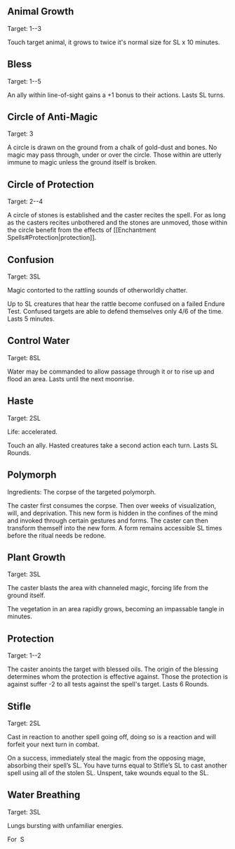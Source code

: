 ## Animal Growth
Target: 1--3

Touch target animal, it grows to twice it's normal size for SL x 10 minutes.
## Bless
Target: 1--5

An ally within line-of-sight gains a +1 bonus to their actions. Lasts SL turns. 
## Circle of Anti-Magic
Target: 3

A circle is drawn on the ground from a chalk of gold-dust and bones. No magic may pass through, under or over the circle. Those within are utterly immune to magic unless the ground itself is broken.
## Circle of Protection
Target: 2--4

A circle of stones is established and the caster recites the spell. For as long as the casters recites unbothered and the stones are unmoved, those within the circle benefit from the effects of [[Enchantment Spells#Protection|protection]]. 
## Confusion
Target: 3SL

Magic contorted to the rattling sounds of otherworldly chatter.

Up to SL creatures that hear the rattle become confused on a failed Endure Test. Confused targets are able to defend themselves only 4/6 of the time. Lasts 5 minutes.
## Control Water

Target: 8SL

Water may be commanded to allow passage through it or to rise up and flood an area. Lasts until the next moonrise.
## Haste
Target: 2SL

Life: accelerated.

Touch an ally. Hasted creatures take a second action each turn. Lasts SL Rounds.

## Polymorph

Ingredients: The corpse of the targeted polymorph.

The caster first consumes the corpse. Then over weeks of visualization, will, and deprivation. This new form is hidden in the confines of the mind and invoked through certain gestures and forms. The caster can then transform themself into the new form. A form remains accessible SL times before the ritual needs be redone.
## Plant Growth
Target: 3SL

The caster blasts the area with channeled magic, forcing life from the ground itself.

The vegetation in an area rapidly grows, becoming an impassable tangle in minutes. 
## Protection
Target: 1--2

The caster anoints the target with blessed oils. The origin of the blessing determines whom the protection is effective against. Those the protection is against suffer -2 to all tests against the spell's target. Lasts 6 Rounds.
## Stifle

Target: 2SL

Cast in reaction to another spell going off, doing so is a reaction and will forfeit your next turn in combat. 

On a success, immediately steal the magic from the opposing mage, absorbing their spell’s SL. You have turns equal to Stifle’s SL to cast another spell using all of the stolen SL. Unspent, take wounds equal to the SL.
## Water Breathing

Target: 3SL

Lungs bursting with unfamiliar energies.

For  S